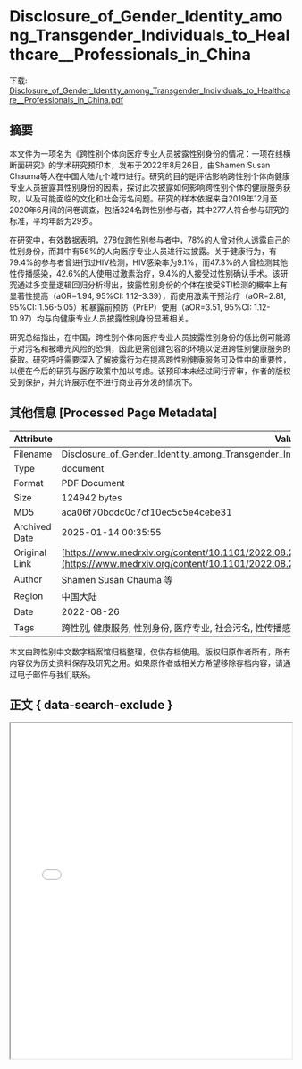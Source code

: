 # Disclosure_of_Gender_Identity_among_Transgender_Individuals_to_Healthcare__Professionals_in_China

<!-- tcd_download_link -->
下载: <a href="../Disclosure_of_Gender_Identity_among_Transgender_Individuals_to_Healthcare__Professionals_in_China.pdf" download>Disclosure_of_Gender_Identity_among_Transgender_Individuals_to_Healthcare__Professionals_in_China.pdf</a>
<!-- tcd_download_link_end -->

## 摘要

<!-- tcd_abstract -->
本文件为一项名为《跨性别个体向医疗专业人员披露性别身份的情况：一项在线横断面研究》的学术研究预印本，发布于2022年8月26日，由Shamen Susan Chauma等人在中国大陆九个城市进行。研究的目的是评估影响跨性别个体向健康专业人员披露其性别身份的因素，探讨此次披露如何影响跨性别个体的健康服务获取，以及可能面临的文化和社会污名问题。研究的样本依据来自2019年12月至2020年6月间的问卷调查，包括324名跨性别参与者，其中277人符合参与研究的标准，平均年龄为29岁。  

在研究中，有效数据表明，278位跨性别参与者中，78%的人曾对他人透露自己的性别身份，而其中有56%的人向医疗专业人员进行过披露。关于健康行为，有79.4%的参与者曾进行过HIV检测，HIV感染率为9.1%，而47.3%的人曾检测其他性传播感染，42.6%的人使用过激素治疗，9.4%的人接受过性别确认手术。该研究通过多变量逻辑回归分析得出，披露性别身份的个体在接受STI检测的概率上有显著性提高（aOR=1.94, 95%CI: 1.12-3.39），而使用激素干预治疗（aOR=2.81, 95%CI: 1.56-5.05）和暴露前预防（PrEP）使用（aOR=3.51, 95%CI: 1.12-10.97）均与向健康专业人员披露性别身份显著相关。 

研究总结指出，在中国，跨性别个体向医疗专业人员披露性别身份的低比例可能源于对污名和被曝光风险的恐惧，因此更需创建包容的环境以促进跨性别健康服务的获取。研究呼吁需要深入了解披露行为在提高跨性别健康服务可及性中的重要性，以便在今后的研究与医疗政策中加以考虑。该预印本未经过同行评审，作者的版权受到保护，并允许展示在不进行商业再分发的情况下。

<!-- tcd_abstract_end -->

## 其他信息 [Processed Page Metadata]

| Attribute       | Value                                  |
|-----------------|----------------------------------------|
| Filename        | Disclosure_of_Gender_Identity_among_Transgender_Individuals_to_Healthcare__Professionals_in_China.pdf                             |
| Type            | document                                 |
| Format          | PDF Document                               |
| Size            | 124942 bytes                           |
| MD5             | aca06f70bddc0c7cf10ec5c5e4cebe31                                  |
| Archived Date   | 2025-01-14 00:35:55                             |
| Original Link   | [https://www.medrxiv.org/content/10.1101/2022.08.26.22279241v1.full.pdf](https://www.medrxiv.org/content/10.1101/2022.08.26.22279241v1.full.pdf)                         |
| Author          | Shamen Susan Chauma 等                               |
| Region          | 中国大陆                               |
| Date            | 2022-08-26                                 |
| Tags            | 跨性别, 健康服务, 性别身份, 医疗专业, 社会污名, 性传播感染, 研究, 文献                                 |

本文由跨性别中文数字档案馆归档整理，仅供存档使用。版权归原作者所有，所有内容仅为历史资料保存及研究之用。如果原作者或相关方希望移除存档内容，请通过电子邮件与我们联系。

## 正文 { data-search-exclude }

<!-- tcd_main_text -->
<iframe src="../Disclosure_of_Gender_Identity_among_Transgender_Individuals_to_Healthcare__Professionals_in_China.pdf" width="100%" height="600px">
    <p>无法显示PDF，请下载查看。</p>
</iframe>
<!-- tcd_main_text_end -->

